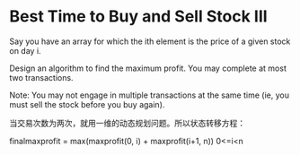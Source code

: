 # Best Time to Buy and Sell Stock III

Say you have an array for which the ith element is the price of a given stock on day i.

Design an algorithm to find the maximum profit. You may complete at most two transactions.

Note:
You may not engage in multiple transactions at the same time (ie, you must sell the stock before you buy again).

当交易次数为两次，就用一维的动态规划问题。所以状态转移方程：

finalmaxprofit = max(maxprofit(0, i) + maxprofit(i+1, n)) 0<=i<n

```python

```
